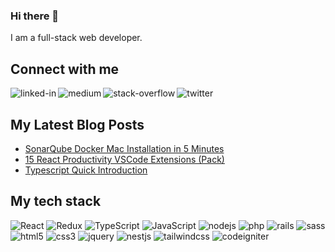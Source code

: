 ### Hi there 👋 

I am a full-stack web developer.


## Connect with me

[<img align="left" alt="linked-in" src="https://img.shields.io/badge/linkedin-%230077B5.svg?&style=for-the-badge&logo=linkedin&logoColor=white" />](https://www.linkedin.com/in/ickarakurt/)
[<img align="left" alt="medium" src="https://img.shields.io/badge/medium-%2312100E.svg?&style=for-the-badge&logo=medium&logoColor=white" />](https://medium.com/@ickarakurt)
[<img align="left" alt="stack-overflow" src="https://img.shields.io/badge/stack%20overflow-FE7A16?logo=stack-overflow&logoColor=white&style=for-the-badge" />](https://stackoverflow.com/users/7775650/cem-karakurt)
[<img align="left" alt="twitter" src="https://img.shields.io/badge/twitter-%231DA1F2.svg?&style=for-the-badge&logo=twitter&logoColor=white" />](https://twitter.com/ickarakurt)

<br>

## My Latest Blog Posts

- [SonarQube Docker Mac Installation in 5 Minutes](https://medium.com/@ickarakurt/sonarqube-mac-installation-in-5-minutes-f96ec503680d)
- [15 React Productivity VSCode Extensions (Pack)](https://medium.com/@ickarakurt/15-react-productivity-vscode-extensions-pack-17dae0d89136)
- [Typescript Quick Introduction](https://medium.com/@ickarakurt/typescript-quick-introduction-9905bc700c83)


## My tech stack

<img alt="React" src="https://img.shields.io/badge/react-%2320232a.svg?style=for-the-badge&logo=react&logoColor=%2361DAFB"/> <img  alt="Redux" src="https://img.shields.io/badge/redux-%23593d88.svg?style=for-the-badge&logo=redux&logoColor=white"/> <img alt="TypeScript" src="https://img.shields.io/badge/typescript-%23007ACC.svg?style=for-the-badge&logo=typescript&logoColor=white"/> <img alt="JavaScript" src="https://img.shields.io/badge/javascript-%23323330.svg?style=for-the-badge&logo=javascript&logoColor=%23F7DF1E"/> <img alt="nodejs" src="https://img.shields.io/badge/node.js%20-%2343853D.svg?&style=for-the-badge&logo=node.js&logoColor=white" /> <img alt="php" src="https://img.shields.io/badge/php-%23777BB4.svg?style=for-the-badge&logo=php&logoColor=white" /> <img alt="rails" src="https://img.shields.io/badge/rails-%23CC0000.svg?style=for-the-badge&logo=ruby-on-rails&logoColor=white" /> <img alt="sass" src="https://img.shields.io/badge/SASS-hotpink.svg?style=for-the-badge&logo=SASS&logoColor=white" /> <img alt="html5" src="https://img.shields.io/badge/html5-%23E34F26.svg?style=for-the-badge&logo=html5&logoColor=white" /> <img alt="css3" src="https://img.shields.io/badge/css3-%231572B6.svg?style=for-the-badge&logo=css3&logoColor=white" /> <img alt="jquery" src="https://img.shields.io/badge/jquery-%230769AD.svg?style=for-the-badge&logo=jquery&logoColor=white" /> <img alt="nestjs" src="https://img.shields.io/badge/nestjs-%23E0234E.svg?style=for-the-badge&logo=nestjs&logoColor=white" /> <img alt="tailwindcss" src="https://img.shields.io/badge/tailwindcss-%2338B2AC.svg?style=for-the-badge&logo=tailwind-css&logoColor=white" /> <img alt="codeigniter" src="https://img.shields.io/badge/CodeIgniter-%23EF4223.svg?style=for-the-badge&logo=codeIgniter&logoColor=white" />
